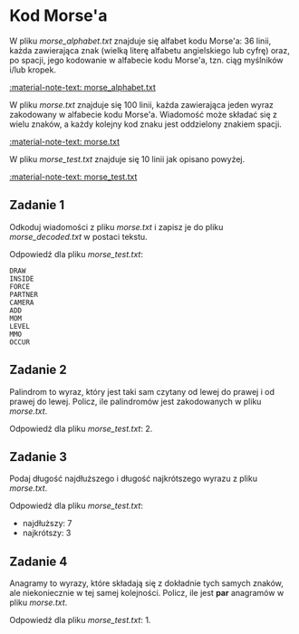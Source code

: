 # Kod Morse'a

W pliku *morse_alphabet.txt* znajduje się alfabet kodu Morse'a: 36 linii, każda zawierająca znak (wielką literę alfabetu angielskiego lub cyfrę) oraz, po spacji, jego kodowanie w alfabecie kodu Morse'a, tzn. ciąg myślników i/lub kropek.

[:material-note-text: morse_alphabet.txt](../../../../assets/morse-code/morse_alphabet.txt)

W pliku *morse.txt* znajduje się 100 linii, każda zawierająca jeden wyraz zakodowany w alfabecie kodu Morse'a. Wiadomość może składać się z wielu znaków, a każdy kolejny kod znaku jest oddzielony znakiem spacji.

[:material-note-text: morse.txt](../../../../assets/morse-code/morse.txt)

W pliku *morse_test.txt* znajduje się 10 linii jak opisano powyżej.

[:material-note-text: morse_test.txt](../../../../assets/morse-code/morse_test.txt)

## Zadanie 1

Odkoduj wiadomości z pliku *morse.txt* i zapisz je do pliku *morse_decoded.txt* w postaci tekstu.

Odpowiedź dla pliku *morse_test.txt*:

```
DRAW
INSIDE
FORCE
PARTNER
CAMERA
ADD
MOM
LEVEL
MMO
OCCUR
```

## Zadanie 2

Palindrom to wyraz, który jest taki sam czytany od lewej do prawej i od prawej do lewej. Policz, ile palindromów jest zakodowanych w pliku *morse.txt*.

Odpowiedź dla pliku *morse_test.txt*: 2.

## Zadanie 3

Podaj długość najdłuższego i długość najkrótszego wyrazu z pliku *morse.txt*.

Odpowiedź dla pliku *morse_test.txt*:

- najdłuższy: 7
- najkrótszy: 3

## Zadanie 4

Anagramy to wyrazy, które składają się z dokładnie tych samych znaków, ale niekoniecznie w tej samej kolejności. Policz, ile jest **par** anagramów w pliku *morse.txt*.

Odpowiedź dla pliku *morse_test.txt*: 1.